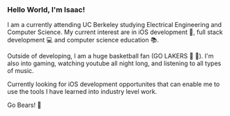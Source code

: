 ### Hello World, I'm Isaac!
I am a currently attending UC Berkeley studying Electrical Engineering and Computer Science. My current interest are in iOS development :iphone:, full stack development :computer: and computer science education 📚.

Outside of developing, I am a huge basketball fan (GO LAKERS 💜 💛). I'm also into gaming, watching youtube all night long, and listening to all types of music. 

Currently looking for iOS development opportunites that can enable me to use the tools I have learned into industry level work.

Go Bears! 🐻


